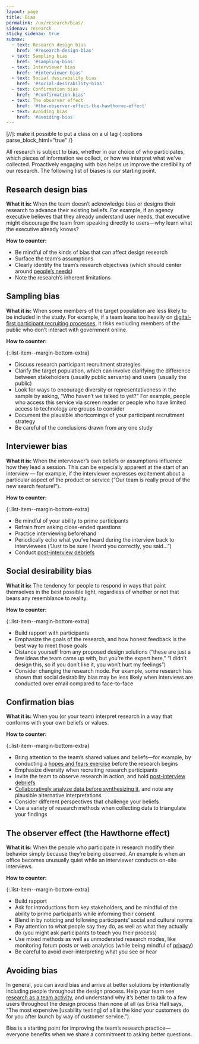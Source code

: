 ```yaml
---
layout: page
title: Bias
permalink: /ux/research/bias/
sidenav: research
sticky_sidenav: true
subnav:
  - text: Research design bias
    href: '#research-design-bias'
  - text: Sampling bias
    href: '#sampling-bias'
  - text: Interviewer bias
    href: '#interviewer-bias'
  - text: Social desirability bias
    href: '#social-desirability-bias'
  - text: Confirmation bias
    href: '#confirmation-bias'
  - text: The observer effect
    href: '#the-observer-effect-the-hawthorne-effect'
  - text: Avoiding bias
    href: '#avoiding-bias'
---
```

[//]: make it possible to put a class on a ul tag
{::options parse_block_html="true" /}

All research is subject to bias, whether in our choice of who participates, which pieces of information we collect, or how we interpret what we've collected. Proactively engaging with bias helps us improve the credibility of our research. The following list of biases is our starting point.


## Research design bias

**What it is:** When the team doesn’t acknowledge bias or designs their research to advance their existing beliefs. For example, if an agency executive believes that they already understand user needs, that executive might discourage the team from speaking directly to users—why learn what the executive already knows?

**How to counter:**

- Be mindful of the kinds of bias that can affect design research
- Surface the team’s assumptions
- Clearly identify the team’s research objectives (which should center around [people’s needs](https://playbook.cio.gov/#play1))
- Note the research’s inherent limitations


## Sampling bias

**What it is:** When some members of the target population are less likely to be included in the study. For example, if a team leans too heavily on [digital-first participant recruiting processes](https://18f.gsa.gov/2017/11/08/four-lessons-we-learned-while-building-our-own-design-research-recruiting-tool/), it risks excluding members of the public who don’t interact with government online.

**How to counter:**

{:.list-item--margin-bottom-extra}
- Discuss research participant recruitment strategies
- Clarify the target population, which can involve clarifying the difference between stakeholders (usually public servants) and users (usually the public)
- Look for ways to encourage diversity or representativeness in the sample by asking, “Who haven’t we talked to yet?” For example, people who access this service via screen reader or people who have limited access to technology are groups to consider
- Document the plausible shortcomings of your participant recruitment strategy
- Be careful of the conclusions drawn from any one study


## Interviewer bias

**What it is:** When the interviewer’s own beliefs or assumptions influence how they lead a session. This can be especially apparent at the start of an interview — for example, if the interviewer expresses excitement about a particular aspect of the product or service (“Our team is really proud of the new search feature!”).

**How to counter:**

{:.list-item--margin-bottom-extra}
- Be mindful of your ability to prime participants
- Refrain from asking close-ended questions
- Practice interviewing beforehand
- Periodically echo what you’ve heard during the interview back to interviewees (“Just to be sure I heard you correctly, you said…”)
- Conduct [post-interview debriefs](https://methods.18f.gov/interview-debrief/)


## Social desirability bias

**What it is:** The tendency for people to respond in ways that paint themselves in the best possible light, regardless of whether or not that bears any resemblance to reality.

**How to counter:**

{:.list-item--margin-bottom-extra}
- Build rapport with participants
- Emphasize the goals of the research, and how honest feedback is the best way to meet those goals
- Distance yourself from any proposed design solutions (“these are just a few ideas the team came up with, but you’re the expert here,” “I didn’t design this, so if you don’t like it, you won’t hurt my feelings”)
- Consider changing the research mode. For example, some research has shown that social desirability bias may be less likely when interviews are conducted over email compared to face-to-face


## Confirmation bias

**What it is:** When you (or your team) interpret research in a way that conforms with your own beliefs or values.

**How to counter:**

{:.list-item--margin-bottom-extra}
- Bring attention to the team’s shared values and beliefs—for example, by conducting a [hopes and fears exercise](https://methods.18f.gov/discover/hopes-and-fears/) before the research begins
- Emphasize diversity when recruiting research participants
- Invite the team to observe research in action, and hold [post-interview debriefs](https://methods.18f.gov/interview-debrief/)
- [Collaboratively analyze data before synthesizing it](https://18f.gsa.gov/2018/02/06/getting-partners-on-board-with-research-findings/), and note any plausible alternative interpretations
- Consider different perspectives that challenge your beliefs
- Use a variety of research methods when collecting data to triangulate your findings


## The observer effect (the Hawthorne effect)

**What it is:** When the people who participate in research modify their behavior simply because they’re being observed. An example is when an office becomes unusually quiet while an interviewer conducts on-site interviews.

**How to counter:**

{:.list-item--margin-bottom-extra}
- Build rapport
- Ask for introductions from key stakeholders, and be mindful of the ability to prime participants while informing their consent
- Blend in by noticing and following participants’ social and cultural norms
- Pay attention to what people say they do, as well as what they actually do (you might ask participants to teach you their process)
- Use mixed methods as well as unmoderated research modes, like monitoring forum posts or web analytics (while being mindful of [privacy]({{site.baseurl}}/research/privacy))
- Be careful to avoid over-interpreting what you see or hear


## Avoiding bias

In general, you can avoid bias and arrive at better solutions by intentionally including people throughout the design process. Help your team see [research as a team activity]({{site.baseurl}}/research/clarify-the-basics/#a-team-activity), and understand why it’s better to talk to a few users throughout the design process than none at all (as Erika Hall says, “The most expensive [usability testing] of all is the kind your customers do for you after launch by way of customer service.”).

Bias is a starting point for improving the team’s research practice—everyone benefits when we share a commitment to asking better questions.
